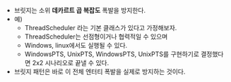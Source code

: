 * 브릿지는 소위 **데카르트 곱 복잡도** 폭발을 방지한다.
* 예)
	* ThreadScheduler 라는 기본 클래스가 있다고 가정해보자.
	* ThreadScheduler는 선점형이거나 협력적일 수 있으며 
	* Windows, linux에서도 실행될 수 있다.
	* WindowsPTS, UnixPTS, WindowsPTS, UnixPTS를 구현하기로 결정했다면 2x2 시나리오로 끝낼 수 있다.
* 브릿지 패턴은 바로 이 전체 엔터티 폭발을 실제로 방지하는 것이다.
